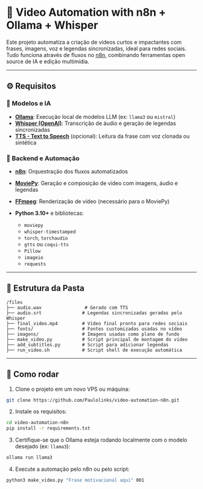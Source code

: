 # 🎥 Video Automation with n8n + Ollama + Whisper

Este projeto automatiza a criação de vídeos curtos e impactantes com frases, imagens, voz e legendas sincronizadas, ideal para redes sociais. Tudo funciona através de fluxos no [n8n](https://n8n.io/), combinando ferramentas open source de IA e edição multimídia.

---

## ⚙️ Requisitos

### 🧠 Modelos e IA

* **[Ollama](https://ollama.com/)**: Execução local de modelos LLM (ex: `llama3` ou `mistral`)
* **[Whisper (OpenAI)](https://github.com/openai/whisper)**: Transcrição de áudio e geração de legendas sincronizadas
* **[TTS - Text to Speech](https://github.com/coqui-ai/TTS)** (opcional): Leitura da frase com voz clonada ou sintética

### 🧰 Backend e Automação

* **[n8n](https://n8n.io/)**: Orquestração dos fluxos automatizados
* **[MoviePy](https://zulko.github.io/moviepy/)**: Geração e composição de vídeo com imagens, áudio e legendas
* **[FFmpeg](https://ffmpeg.org/)**: Renderização de vídeo (necessário para o MoviePy)
* **Python 3.10+** e bibliotecas:

  * `moviepy`
  * `whisper-timestamped`
  * `torch`, `torchaudio`
  * `gtts` ou `coqui-tts`
  * `Pillow`
  * `imageio`
  * `requests`

---

## 📁 Estrutura da Pasta

```
/files
├── audio.wav                # Gerado com TTS
├── audio.srt               # Legendas sincronizadas geradas pelo Whisper
├── final_video.mp4         # Vídeo final pronto para redes sociais
├── fonts/                  # Fontes customizadas usadas no vídeo
├── imagens/                # Imagens usadas como plano de fundo
├── make_video.py           # Script principal de montagem do vídeo
├── add_subtitles.py        # Script para adicionar legendas
├── run_video.sh            # Script shell de execução automática
```

---

## 🚀 Como rodar

1. Clone o projeto em um novo VPS ou máquina:

```bash
git clone https://github.com/Paulolinks/video-automation-n8n.git
```

2. Instale os requisitos:

```bash
cd video-automation-n8n
pip install -r requirements.txt
```

3. Certifique-se que o Ollama esteja rodando localmente com o modelo desejado (ex: `llama3`):

```bash
ollama run llama3
```

4. Execute a automação pelo n8n ou pelo script:

```bash
python3 make_video.py "Frase motivacional aqui" 001
```
